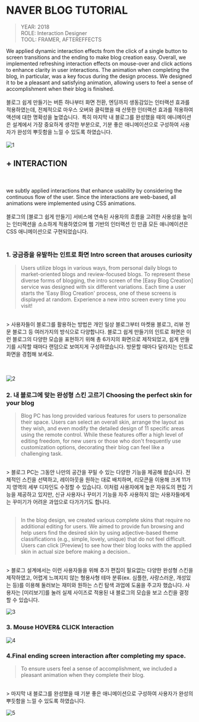 # NAVER BLOG TUTORIAL

> YEAR: 2018<br>
ROLE: Interaction Designer<br>
TOOL: FRAMER, AFTEREFFECTS<br>

We applied dynamic interaction effects from the click of a single button to screen transitions and the ending to make blog creation easy. Overall, we implemented refreshing interaction effects on mouse-over and click actions to enhance clarity in user interactions. The animation when completing the blog, in particular, was a key focus during the design process. We designed it to be a pleasant and satisfying animation, allowing users to feel a sense of accomplishment when their blog is finished.
<br><br>
블로그 쉽게 만들기는 버튼 하나부터 화면 전환, 엔딩까지 생동감있는 인터랙션 효과를 적용하였는데, 전체적으로 마우스 오버와 클릭했을 때 산뜻한 인터랙션 효과를 적용하여 액션에 대한 명확성을 높였습니다.  특히 마지막 내 블로그를 완성했을 때의 애니메이션은 설계에서 가장 중요하게 생각한 부분으로, 기분 좋은 애니메이션으로 구성하여 사용자가 완성의 뿌듯함을 느낄 수 있도록 하였습니다.
<br><br>
![1](https://user-images.githubusercontent.com/21286823/196725773-80cdfefd-d900-4513-abf8-ff8ba1a22ecd.gif)

## + INTERACTION

<br><br>
we subtly applied interactions that enhance usability by considering the continuous flow of the user. Since the interactions are web-based, all animations were implemented using CSS animations.
<br><br>
블로그의 [블로그 쉽게 만들기] 서비스에 연속된 사용자의 흐름을 고려한 사용성을 높이는 인터랙션을 소소하게 적용하였으며 웹 기반의 인터랙션 인 만큼 모든 애니메이션은 CSS 애니메이션으로 구현되었습니다.
<br><br>
### 1. 궁금증을 유발하는 인트로 화면 Intro screen that arouses curiosity
> Users utilize blogs in various ways, from personal daily blogs to market-oriented blogs and review-focused blogs. To represent these diverse forms of blogging, the intro screen of the [Easy Blog Creation] service was designed with six different variations. Each time a user starts the 'Easy Blog Creation' process, one of these screens is displayed at random. Experience a new intro screen every time you visit!
<br>
> 사용자들이 블로그를 활용하는 방법은 개인 일상 블로그부터 마켓용 블로그, 리뷰 전문 블로그 등 여러가지의 방식으로 다양합니다. 블로그 쉽게 만들기의 인트로 화면은 이런 블로그의 다양한 모습을 표현하기 위해 총 6가지의 화면으로 제작되었고, 쉽게 만들기를 시작할 때마다 랜덤으로 보여지게 구성하였습니다. 방문할 때마다 달라지는 인트로 화면을 경험해 보세요.
<br>
<br>

<br>

![2](https://user-images.githubusercontent.com/21286823/196725969-7336759b-9a23-444e-9c44-b0749f21a3d2.gif)

### 2. 내 블로그에 맞는 완성형 스킨 고르기 Choosing the perfect skin for your blog

> Blog PC has long provided various features for users to personalize their space. Users can select an overall skin, arrange the layout as they wish, and even modify the detailed design of 11 specific areas using the remote control. While these features offer a high level of editing freedom, for new users or those who don't frequently use customization options, decorating their blog can feel like a challenging task.
<br>
> 블로그 PC는 그동안 나만의 공간을 꾸밀 수 있는 다양한 기능을 제공해 왔습니다. 전체적인 스킨을 선택하고, 레이아웃을 원하는 대로 배치하며, 리모콘을 이용해 크게 11가지 영역의 세부 디자인도 수정할 수 있습니다. 이처럼 사용자에게 높은 자유도의 편집 기능을 제공하고 있지만, 신규 사용자나 꾸미기 기능을 자주 사용하지 않는 사용자들에게는 꾸미기가 어려운 과업으로 다가가기도 합니다. 
<br>


<br>

> In the blog design, we created various complete skins that require no additional editing for users. We aimed to provide fun browsing and help users find the desired skin by using adjective-based theme classifications (e.g., simple, lovely, unique) that do not feel difficult. Users can click [Preview] to see how their blog looks with the applied skin in actual size before making a decision..
<br>
> 블로그 설계에서는 이런 사용자들을 위해 추가 편집이 필요없는 다양한 완성형 스킨을 제작하였고, 어렵게 느껴지지 않는 형용사형 테마 분류(ex. 심플한, 사랑스러운, 개성있는 등)를 이용해 둘러보는 재미와 원하는 스킨 탐색 과업에 도움을 주고자 했습니다. 사용자는 [미리보기]를 눌러 실제 사이즈로 적용된 내 블로그의 모습을 보고 스킨을 결정할 수 있습니다. 

<br>




![3](https://user-images.githubusercontent.com/21286823/196725994-19711ba1-9e62-4ea9-bb8a-e5138b360f12.gif)

### 3. Mouse HOVER& CLICK Interaction
![4](https://user-images.githubusercontent.com/21286823/196726037-9011c74a-f213-4e44-a966-2e1367f94a19.gif)


### 4.Final ending screen interaction after completing my space.

> To ensure users feel a sense of accomplishment, we included a pleasant animation when they complete their blog.
<br>
> 마지막 내 블로그를 완성했을 때 기분 좋은 애니메이션으로 구성하여 사용자가 완성의 뿌듯함을 느낄 수 있도록 하였습니다.
<br>



![5](https://user-images.githubusercontent.com/21286823/196726062-971aae0b-7f23-4be9-a573-eac48a3f966d.gif)
